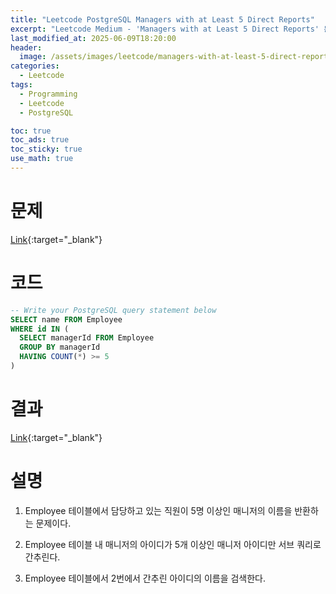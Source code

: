 ```yaml
---
title: "Leetcode PostgreSQL Managers with at Least 5 Direct Reports"
excerpt: "Leetcode Medium - 'Managers with at Least 5 Direct Reports' 문제 PostgreSQL 풀이"
last_modified_at: 2025-06-09T18:20:00
header:
  image: /assets/images/leetcode/managers-with-at-least-5-direct-reports.png
categories:
  - Leetcode
tags:
  - Programming
  - Leetcode
  - PostgreSQL

toc: true
toc_ads: true
toc_sticky: true
use_math: true
---
```

# 문제
[Link](https://leetcode.com/problems/managers-with-at-least-5-direct-reports/){:target="_blank"}

# 코드
```sql
-- Write your PostgreSQL query statement below
SELECT name FROM Employee
WHERE id IN (
  SELECT managerId FROM Employee
  GROUP BY managerId
  HAVING COUNT(*) >= 5
)
```

# 결과
[Link](https://leetcode.com/problems/managers-with-at-least-5-direct-reports/submissions/1658458659/){:target="_blank"}

# 설명
1. Employee 테이블에서 담당하고 있는 직원이 5명 이상인 매니저의 이름을 반환하는 문제이다.

2. Employee 테이블 내 매니저의 아이디가 5개 이상인 매니저 아이디만 서브 쿼리로 간추린다.

3. Employee 테이블에서 2번에서 간추린 아이디의 이름을 검색한다.